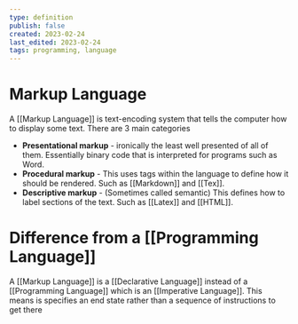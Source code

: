 ```yaml
---
type: definition
publish: false
created: 2023-02-24
last_edited: 2023-02-24
tags: programming, language
---
```

# Markup Language

A [[Markup Language]] is text-encoding system that tells the computer how to display some text. There are 3 main categories
- **Presentational markup** - ironically the least well presented of all of them. Essentially binary code that is interpreted for programs such as Word.
- **Procedural markup** - This uses tags within the language to define how it should be rendered. Such as [[Markdown]] and [[Tex]].
- **Descriptive markup** - (Sometimes called semantic) This defines how to label sections of the text. Such as [[Latex]] and [[HTML]]. 

# Difference from a [[Programming Language]]

A [[Markup Language]] is a [[Declarative Language]] instead of a [[Programming Language]] which is an [[Imperative Language]]. This means is specifies an end state rather than a sequence of instructions to get there
